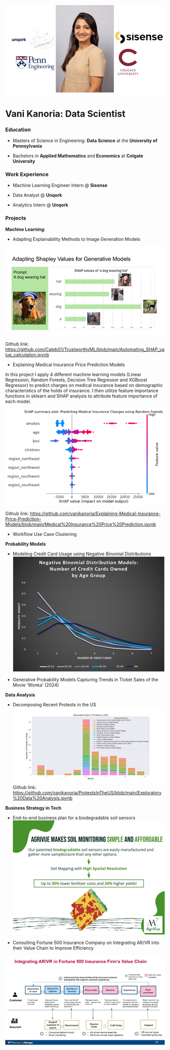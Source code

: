 ![Profile Picture](/docs/assets/portfolio_editing.jpg)
# Vani Kanoria: Data Scientist

### Education

* Masters of Science in Engineering: **Data Science** at the **University of Pennsylvania**

* Bachelors in **Applied Mathematics** and **Economics** at **Colgate University**

### Work Experience

* Machine Learning Engineer Intern @ **Sisense**

* Data Analyst @ **Unqork**

* Analytics Intern @ **Unqork**

### Projects

**Machine Learning**:
* Adapting Explainability Methods to Image Generation Models
    
![Trustworthy ML Project](/docs/assets/Trustworthy_Machine_Learning.jpg)

Github link: https://github.com/CalebG1/TrustworthyML/blob/main/Automating_SHAP_value_calculation.ipynb

* Explaining Medical Insurance Price Prediction Models

In this project I apply 4 different machine learning models (Linear Regression, Random Forests, Decision Tree Regressor and XGBoost Regressor) to predict charges on medical insurance based on demographic characteristics of the holds of insurance. I then utilize feature importance functions in sklearn and SHAP analysis to attribute feature importance of each model.

![Insurance ML Project](/docs/assets/rf_model.png)

Github link: https://github.com/vanikanoria/Explaining-Medical-Insurance-Price-Prediction-Models/blob/main/Medical%20Insurance%20Price%20Prediction.ipynb

* Workflow Use Case Clustering

**Probability Models**

* Modeling Credit Card Usage using Negative Binomial Distributions
  ![Credit Card Usage Project](/docs/assets/Picture1.jpg)

* Generative Probability Models Capturing Trends in Ticket Sales of the Movie ‘Wonka’ (2024)


**Data Analysis**

* Decomposing Recent Protests in the US
  ![Protests in the US: Exploratory Data Analysis](/docs/assets/monthly_assoc_actors_2020.png)
Github link: https://github.com/vanikanoria/ProtestsInTheUS/blob/main/Exploratory%20Data%20Analysis.ipynb


**Business Strategy in Tech**

* End-to-end business plan for a biodegradable soil sensors
 ![Soil Sensors Business Plan](docs/assets/SLIDES12_AgriVue.jpg)

* Consulting Fortune 500 Insurance Company on Integrating AR/VR into their Value Chain to Improve Efficiency

 ![AR/VR Consulting Project](docs/assets/ARVR.jpg)
